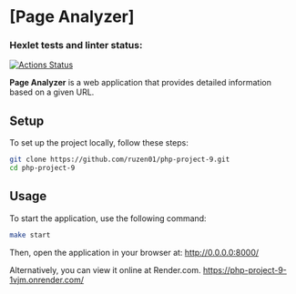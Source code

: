 # [Page Analyzer]

### Hexlet tests and linter status:
[![Actions Status](https://github.com/ruzen01/php-project-9/actions/workflows/hexlet-check.yml/badge.svg)](https://github.com/ruzen01/php-project-9/actions)

**Page Analyzer** is a web application that provides detailed information based on a given URL.

## Setup

To set up the project locally, follow these steps:
```bash
git clone https://github.com/ruzen01/php-project-9.git
cd php-project-9
```
## Usage

To start the application, use the following command:

```bash
make start
```
Then, open the application in your browser at: http://0.0.0.0:8000/

Alternatively, you can view it online at Render.com. https://php-project-9-1vjm.onrender.com/